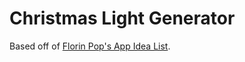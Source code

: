 # Christmas Light Generator

Based off of [Florin Pop's App Idea List](https://github.com/florinpop17/app-ideas/blob/master/Projects/1-Beginner/Christmas-Lights-App.md).
